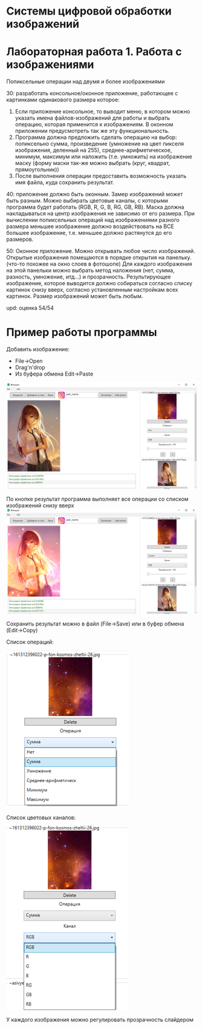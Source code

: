# Системы цифровой обработки изображений
# Лабораторная работа 1. Работа с изображениями

Попиксельные операции над двумя и более изображениями

30: разработать консольное/оконное приложение, работающее с картинками одинакового
размера которое:

1. Если приложение консольное, то выводит меню, в котором можно указать имена
файлов-изображений для работы и выбрать операцию, которая применится к
изображениям. В оконном приложении предусмотреть так же эту
функциональность.
2. Программа должна предложить сделать операцию на выбор: попиксельно сумма,
произведение (умножение на цвет пикселя изображения, деленный на 255),
среднее-арифметическое, минимум, максимум или наложить (т.е. умножить) на
изображение маску (форму маски так-же можно выбрать (круг, квадрат,
прямоугольник))
3. После выполнения операции предоставить возможность указать имя файла, куда
сохранить результат.

40: приложение должно быть оконным. Замер изображений может быть разным. Можно
выбирать цветовые каналы, с которыми программа будет работать (RGB, R, G, B, RG, GB,
RB). Маска должна накладываться на центр изображения не зависимо от его размера. При
вычислении попиксельных операций над изображениями разного размера меньшее
изображение должно воздействовать на ВСЕ большее изображение, т.е. меньшее должно
растянутся до его размеров.

50: Оконное приложение. Можно открывать любое число изображений. Открытые
изображения помещаются в порядке открытия на панельку. (что-то похожее на окно слоев
в фотошопе) Для каждого изображения на этой панельки можно выбрать метод наложения
(нет, сумма, разность, умножение, итд…) и прозрачность. Результирующее изображение,
которое выводится должно собираться согласно списку картинок снизу вверх, согласно
установленным настройкам всех картинок. Размер изображений может быть любым.

upd: оценка 54/54

# Пример работы программы
Добавить изображение:
- File->Open
- Drag'n'drop
- Из буфера обмена Edit->Paste

![plot](https://github.com/Vladosicc/Lab1-Digital_image_processing/blob/main/images/1.png)

По кнопке результат программа выполняет все операции со списком изображений снизу вверх
![plot](https://github.com/Vladosicc/Lab1-Digital_image_processing/blob/main/images/2.png)

Сохранить результат можно в файл (File->Save) или в буфер обмена (Edit->Copy)

Список операций:

![plot](https://github.com/Vladosicc/Lab1-Digital_image_processing/blob/main/images/3.png)

Список цветовых каналов:

![plot](https://github.com/Vladosicc/Lab1-Digital_image_processing/blob/main/images/4.png)

У каждого изображения можно регулировать прозрачность слайдером
